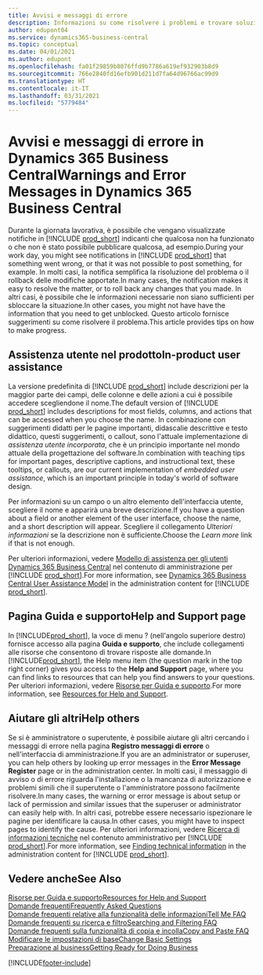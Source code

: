 ```yaml
---
title: Avvisi e messaggi di errore
description: Informazioni su come risolvere i problemi e trovare soluzioni ai messaggi di errore quando si utilizza Business Central.
author: edupont04
ms.service: dynamics365-business-central
ms.topic: conceptual
ms.date: 04/01/2021
ms.author: edupont
ms.openlocfilehash: fa01f29859b8076ffd9b7786a619ef932903b8d9
ms.sourcegitcommit: 766e2840fd16efb901d211d7fa64d96766ac99d9
ms.translationtype: HT
ms.contentlocale: it-IT
ms.lasthandoff: 03/31/2021
ms.locfileid: "5779484"
---
```

# <a name="warnings-and-error-messages-in-dynamics-365-business-central"></a><span data-ttu-id="40726-103">Avvisi e messaggi di errore in Dynamics 365 Business Central</span><span class="sxs-lookup"><span data-stu-id="40726-103">Warnings and Error Messages in Dynamics 365 Business Central</span></span>

<span data-ttu-id="40726-104">Durante la giornata lavorativa, è possibile che vengano visualizzate notifiche in [!INCLUDE [prod_short](includes/prod_short.md)] indicanti che qualcosa non ha funzionato o che non è stato possibile pubblicare qualcosa, ad esempio.</span><span class="sxs-lookup"><span data-stu-id="40726-104">During your work day, you might see notifications in [!INCLUDE [prod_short](includes/prod_short.md)] that something went wrong, or that it was not possible to post something, for example.</span></span> <span data-ttu-id="40726-105">In molti casi, la notifica semplifica la risoluzione del problema o il rollback delle modifiche apportate.</span><span class="sxs-lookup"><span data-stu-id="40726-105">In many cases, the notification makes it easy to resolve the matter, or to roll back any changes that you made.</span></span> <span data-ttu-id="40726-106">In altri casi, è possibile che le informazioni necessarie non siano sufficienti per sbloccare la situazione.</span><span class="sxs-lookup"><span data-stu-id="40726-106">In other cases, you might not have have the information that you need to get unblocked.</span></span> <span data-ttu-id="40726-107">Questo articolo fornisce suggerimenti su come risolvere il problema.</span><span class="sxs-lookup"><span data-stu-id="40726-107">This article provides tips on how to make progress.</span></span>  

## <a name="in-product-user-assistance"></a><span data-ttu-id="40726-108">Assistenza utente nel prodotto</span><span class="sxs-lookup"><span data-stu-id="40726-108">In-product user assistance</span></span>

<span data-ttu-id="40726-109">La versione predefinita di [!INCLUDE [prod_short](includes/prod_short.md)] include descrizioni per la maggior parte dei campi, delle colonne e delle azioni a cui è possibile accedere scegliendone il nome.</span><span class="sxs-lookup"><span data-stu-id="40726-109">The default version of [!INCLUDE [prod_short](includes/prod_short.md)] includes descriptions for most fields, columns, and actions that can be accessed when you choose the name.</span></span> <span data-ttu-id="40726-110">In combinazione con suggerimenti didatti per le pagine importanti, didascalie descrittive e testo didattico, questi suggerimenti, o callout, sono l'attuale implementazione di *assistenza utente incorporata*, che è un principio importante nel mondo attuale della progettazione del software.</span><span class="sxs-lookup"><span data-stu-id="40726-110">In combination with teaching tips for important pages, descriptive captions, and instructional text, these tooltips, or callouts, are our current implementation of *embedded user assistance*, which is an important principle in today's world of software design.</span></span>  

<span data-ttu-id="40726-111">Per informazioni su un campo o un altro elemento dell'interfaccia utente, scegliere il nome e apparirà una breve descrizione.</span><span class="sxs-lookup"><span data-stu-id="40726-111">If you have a question about a field or another element of the user interface, choose the name, and a short description will appear.</span></span> <span data-ttu-id="40726-112">Scegliere il collegamento *Ulteriori informazioni* se la descrizione non è sufficiente.</span><span class="sxs-lookup"><span data-stu-id="40726-112">Choose the *Learn more* link if that is not enough.</span></span>  

<span data-ttu-id="40726-113">Per ulteriori informazioni, vedere [Modello di assistenza per gli utenti Dynamics 365 Business Central](/dynamics365/business-central/dev-itpro/user-assistance) nel contenuto di amministrazione per [!INCLUDE [prod_short](includes/prod_short.md)].</span><span class="sxs-lookup"><span data-stu-id="40726-113">For more information, see [Dynamics 365 Business Central User Assistance Model](/dynamics365/business-central/dev-itpro/user-assistance) in the administration content for [!INCLUDE [prod_short](includes/prod_short.md)].</span></span>  

## <a name="help-and-support-page"></a><span data-ttu-id="40726-114">Pagina Guida e supporto</span><span class="sxs-lookup"><span data-stu-id="40726-114">Help and Support page</span></span>

<span data-ttu-id="40726-115">In [!INCLUDE[prod_short](includes/prod_short.md)], la voce di menu ? (nell'angolo superiore destro) fornisce accesso alla pagina **Guida e supporto**, che include collegamenti alle risorse che consentono di trovare risposte alle domande.</span><span class="sxs-lookup"><span data-stu-id="40726-115">In [!INCLUDE[prod_short](includes/prod_short.md)], the Help menu item (the question mark in the top right corner) gives you access to the **Help and Support** page, where you can find links to resources that can help you find answers to your questions.</span></span> <span data-ttu-id="40726-116">Per ulteriori informazioni, vedere [Risorse per Guida e supporto](product-help-and-support.md).</span><span class="sxs-lookup"><span data-stu-id="40726-116">For more information, see [Resources for Help and Support](product-help-and-support.md).</span></span>  

## <a name="help-others"></a><span data-ttu-id="40726-117">Aiutare gli altri</span><span class="sxs-lookup"><span data-stu-id="40726-117">Help others</span></span>

<span data-ttu-id="40726-118">Se si è amministratore o superutente, è possibile aiutare gli altri cercando i messaggi di errore nella pagina **Registro messaggi di errore** o nell'interfaccia di amministrazione.</span><span class="sxs-lookup"><span data-stu-id="40726-118">If you are an administrator or superuser, you can help others by looking up error messages in the **Error Message Register** page or in the administration center.</span></span> <span data-ttu-id="40726-119">In molti casi, il messaggio di avviso o di errore riguarda l'installazione o la mancanza di autorizzazione e problemi simili che il superutente o l'amministratore possono facilmente risolvere.</span><span class="sxs-lookup"><span data-stu-id="40726-119">In many cases, the warning or error message is about setup or lack of permission and similar issues that the superuser or administrator can easily help with.</span></span> <span data-ttu-id="40726-120">In altri casi, potrebbe essere necessario ispezionare le pagine per identificare la causa.</span><span class="sxs-lookup"><span data-stu-id="40726-120">In other cases, you might have to inspect pages to identify the cause.</span></span> <span data-ttu-id="40726-121">Per ulteriori informazioni, vedere [Ricerca di informazioni tecniche](/dynamics365/business-central/dev-itpro/administration/manage-technical-support#finding-technical-information) nel contenuto amministrativo per [!INCLUDE [prod_short](includes/prod_short.md)].</span><span class="sxs-lookup"><span data-stu-id="40726-121">For more information, see [Finding technical information](/dynamics365/business-central/dev-itpro/administration/manage-technical-support#finding-technical-information) in the administration content for [!INCLUDE [prod_short](includes/prod_short.md)].</span></span>  

## <a name="see-also"></a><span data-ttu-id="40726-122">Vedere anche</span><span class="sxs-lookup"><span data-stu-id="40726-122">See Also</span></span>

[<span data-ttu-id="40726-123">Risorse per Guida e supporto</span><span class="sxs-lookup"><span data-stu-id="40726-123">Resources for Help and Support</span></span>](product-help-and-support.md)  
[<span data-ttu-id="40726-124">Domande frequenti</span><span class="sxs-lookup"><span data-stu-id="40726-124">Frequently Asked Questions</span></span>](across-faq.md)  
[<span data-ttu-id="40726-125">Domande frequenti relative alla funzionalità delle informazioni</span><span class="sxs-lookup"><span data-stu-id="40726-125">Tell Me FAQ</span></span>](ui-search-faq.md)  
[<span data-ttu-id="40726-126">Domande frequenti su ricerca e filtro</span><span class="sxs-lookup"><span data-stu-id="40726-126">Searching and Filtering FAQ</span></span>](ui-search-filter-faq.md)  
[<span data-ttu-id="40726-127">Domande frequenti sulla funzionalità di copia e incolla</span><span class="sxs-lookup"><span data-stu-id="40726-127">Copy and Paste FAQ</span></span>](faq-copy-paste.yml)  
[<span data-ttu-id="40726-128">Modificare le impostazioni di base</span><span class="sxs-lookup"><span data-stu-id="40726-128">Change Basic Settings</span></span>](ui-change-basic-settings.md)  
[<span data-ttu-id="40726-129">Preparazione al business</span><span class="sxs-lookup"><span data-stu-id="40726-129">Getting Ready for Doing Business</span></span>](ui-get-ready-business.md)  


[!INCLUDE[footer-include](includes/footer-banner.md)]